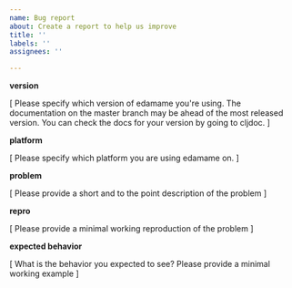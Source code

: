 ```yaml
---
name: Bug report
about: Create a report to help us improve
title: ''
labels: ''
assignees: ''

---
```


**version**

[ Please specify which version of edamame you're using. The documentation on the
master branch may be ahead of the most released version. You can check the docs
for your version by going to cljdoc. ]

**platform**

[ Please specify which platform you are using edamame on. ]

**problem**

[ Please provide a short and to the point description of the problem ]

**repro**

[ Please provide a minimal working reproduction of the problem ]

**expected behavior**

[ What is the behavior you expected to see? Please provide a minimal working example ]

